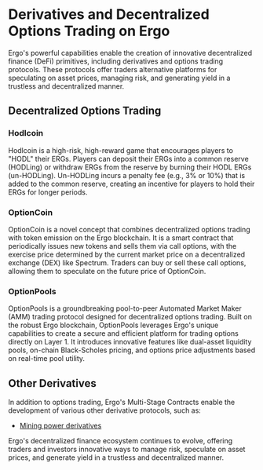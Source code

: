 # Derivatives and Decentralized Options Trading on Ergo

Ergo's powerful capabilities enable the creation of innovative decentralized finance (DeFi) primitives, including derivatives and options trading protocols. These protocols offer traders alternative platforms for speculating on asset prices, managing risk, and generating yield in a trustless and decentralized manner.

## Decentralized Options Trading

### Hodlcoin

Hodlcoin is a high-risk, high-reward game that encourages players to "HODL" their ERGs. Players can deposit their ERGs into a common reserve (HODLing) or withdraw ERGs from the reserve by burning their HODL ERGs (un-HODLing). Un-HODLing incurs a penalty fee (e.g., 3% or 10%) that is added to the common reserve, creating an incentive for players to hold their ERGs for longer periods.

### OptionCoin

OptionCoin is a novel concept that combines decentralized options trading with token emission on the Ergo blockchain. It is a smart contract that periodically issues new tokens and sells them via call options, with the exercise price determined by the current market price on a decentralized exchange (DEX) like Spectrum. Traders can buy or sell these call options, allowing them to speculate on the future price of OptionCoin.

### OptionPools

OptionPools is a groundbreaking pool-to-peer Automated Market Maker (AMM) trading protocol designed for decentralized options trading. Built on the robust Ergo blockchain, OptionPools leverages Ergo's unique capabilities to create a secure and efficient platform for trading options directly on Layer 1. It introduces innovative features like dual-asset liquidity pools, on-chain Black-Scholes pricing, and options price adjustments based on real-time pool utility.

## Other Derivatives

In addition to options trading, Ergo's Multi-Stage Contracts enable the development of various other derivative protocols, such as:

* [Mining power derivatives](https://www.ergoforum.org/t/mining-power-derivatives-two-tokens-approach/277)

Ergo's decentralized finance ecosystem continues to evolve, offering traders and investors innovative ways to manage risk, speculate on asset prices, and generate yield in a trustless and decentralized manner.

